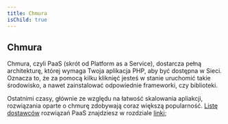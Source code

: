```yaml
---
title: Chmura
isChild: true
---
```


## Chmura 

Chmura, czyli PaaS (skrót od Platform as a Service), dostarcza pełną architekturę, której wymaga Twoja aplikacja PHP,
aby być dostępna w Sieci. Oznacza to, że za pomocą kilku kliknięć jesteś w stanie uruchomić takie środowisko, a nawet
zainstalować odpowiednie frameworki, czy biblioteki.

Ostatnimi czasy, głównie ze względu na łatwość skalowania apliakcji, rozwiązania oparte o chmurę zdobywają coraz
większą popularność. [Listę dostawców](#lista_dostawcw_paas) rozwiązań PaaS znajdziesz w rozdziale [linki](#linki);
 